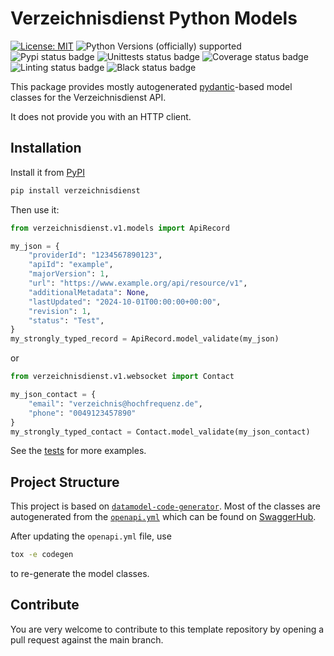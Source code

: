 # Verzeichnisdienst Python Models

[![License: MIT](https://img.shields.io/badge/License-MIT-yellow.svg)](LICENSE)
![Python Versions (officially) supported](https://img.shields.io/pypi/pyversions/verzeichnisdienst.svg)
![Pypi status badge](https://img.shields.io/pypi/v/verzeichnisdienst)
![Unittests status badge](https://github.com/Hochfrequenz/malo-ident-python-models/workflows/Unittests/badge.svg)
![Coverage status badge](https://github.com/Hochfrequenz/malo-ident-python-models/workflows/Coverage/badge.svg)
![Linting status badge](https://github.com/Hochfrequenz/malo-ident-python-models/workflows/Linting/badge.svg)
![Black status badge](https://github.com/Hochfrequenz/malo-ident-python-models/workflows/Formatting/badge.svg)

This package provides mostly autogenerated [pydantic](https://docs.pydantic.dev/latest/)-based model classes for the Verzeichnisdienst API.

It does not provide you with an HTTP client.

## Installation

Install it from [PyPI](https://pypi.org/project/verzeichnisdienst)

```bash
pip install verzeichnisdienst
```

Then use it:

```python
from verzeichnisdienst.v1.models import ApiRecord

my_json = {
    "providerId": "1234567890123",
    "apiId": "example",
    "majorVersion": 1,
    "url": "https://www.example.org/api/resource/v1",
    "additionalMetadata": None,
    "lastUpdated": "2024-10-01T00:00:00+00:00",
    "revision": 1,
    "status": "Test",
}
my_strongly_typed_record = ApiRecord.model_validate(my_json)
```

or

```python
from verzeichnisdienst.v1.websocket import Contact

my_json_contact = {
    "email": "verzeichnis@hochfrequenz.de",
    "phone": "0049123457890"
}
my_strongly_typed_contact = Contact.model_validate(my_json_contact)
```

See the [tests](unittests/test_models.py) for more examples.

## Project Structure

This project is based on [`datamodel-code-generator`](https://github.com/koxudaxi/datamodel-code-generator/).
Most of the classes are autogenerated from the [`openapi.yml`](openapi/v1/openapi.yml) which can be found on [SwaggerHub](https://app.swaggerhub.com/apis-docs/edi_energy/Verzeichnisdienst_Web-API_2024_10_01/1.0.0).

After updating the `openapi.yml` file, use

```bash
tox -e codegen
```

to re-generate the model classes.

## Contribute

You are very welcome to contribute to this template repository by opening a pull request against the main branch.
